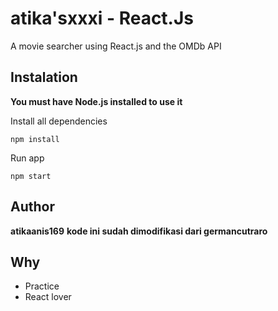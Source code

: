 # atika'sxxxi - React.Js

A movie searcher using React.js and the OMDb API


## Instalation

**You must have Node.js installed to use it**

Install all dependencies

```
npm install
```

Run app

```
npm start
```

## Author

**atikaanis169**
**kode ini sudah dimodifikasi dari germancutraro**

## Why

* Practice
* React lover
